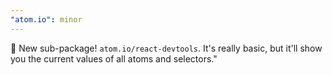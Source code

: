 ```yaml
---
"atom.io": minor
---
```


🎉 New sub-package! `atom.io/react-devtools`. It's really basic, but it'll show you the current values of all atoms and selectors."

